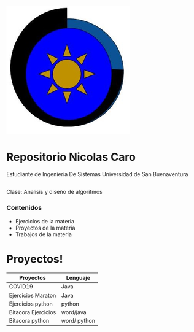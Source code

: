 ![alt text](https://github.com/NicolasCaro17/Analysis-and-desing-of-algorithms/blob/master/imagen.jpg) 

# Repositorio Nicolas Caro 
Estudiante de Ingenieria De Sistemas Universidad de San Buenaventura
##
Clase: Analisis y diseño de algoritmos

### Contenidos
- Ejercicios de la materia 
- Proyectos de la materia
- Trabajos de la materia

# Proyectos!
| Proyectos |  Lenguaje |
| ------ |   ------ |
| COVID19 | Java |
|Ejercicios Maraton|Java |
|Ejercicios python | python|
|Bitacora Ejercicios| word/java |
|Bitacora python | word/ python|
